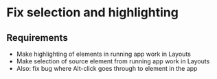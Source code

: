 Fix selection and highlighting
==============================

Requirements
------------

- Make highlighting of elements in running app work in Layouts
- Make selection of source element from running app work in Layouts
- Also: fix bug where Alt-click goes through to element in the app
